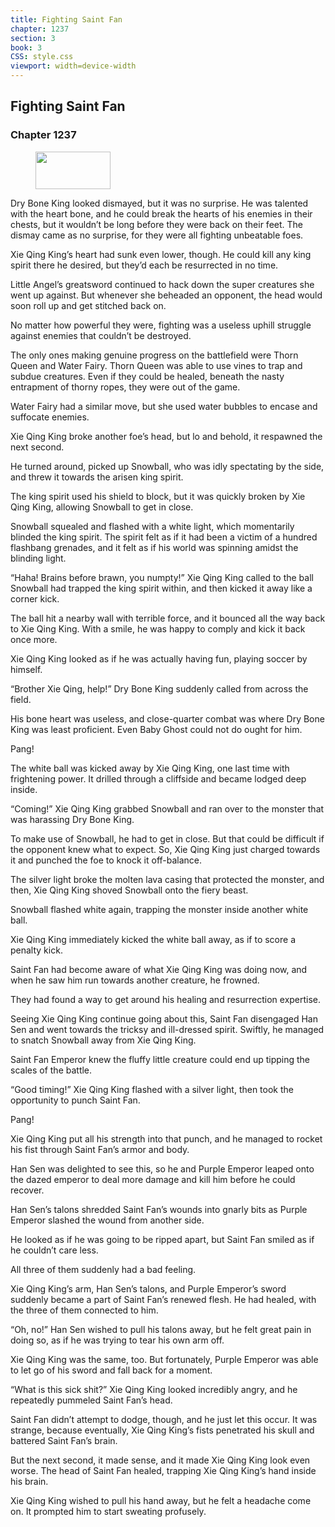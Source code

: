 ```yaml
---
title: Fighting Saint Fan
chapter: 1237
section: 3
book: 3
CSS: style.css
viewport: width=device-width
---
```


## Fighting Saint Fan

### Chapter 1237

<figure>
	<img src="../Images/gem.gif" alt="" id="gem" width="120" height="60" />
</figure>

Dry Bone King looked dismayed, but it was no surprise. He was talented with the heart bone, and he could break the hearts of his enemies in their chests, but it wouldn’t be long before they were back on their feet. The dismay came as no surprise, for they were all fighting unbeatable foes.

Xie Qing King’s heart had sunk even lower, though. He could kill any king spirit there he desired, but they’d each be resurrected in no time.

Little Angel’s greatsword continued to hack down the super creatures she went up against. But whenever she beheaded an opponent, the head would soon roll up and get stitched back on.

No matter how powerful they were, fighting was a useless uphill struggle against enemies that couldn’t be destroyed.

The only ones making genuine progress on the battlefield were Thorn Queen and Water Fairy. Thorn Queen was able to use vines to trap and subdue creatures. Even if they could be healed, beneath the nasty entrapment of thorny ropes, they were out of the game.

Water Fairy had a similar move, but she used water bubbles to encase and suffocate enemies.

Xie Qing King broke another foe’s head, but lo and behold, it respawned the next second.

He turned around, picked up Snowball, who was idly spectating by the side, and threw it towards the arisen king spirit.

The king spirit used his shield to block, but it was quickly broken by Xie Qing King, allowing Snowball to get in close.

Snowball squealed and flashed with a white light, which momentarily blinded the king spirit. The spirit felt as if it had been a victim of a hundred flashbang grenades, and it felt as if his world was spinning amidst the blinding light.

“Haha! Brains before brawn, you numpty!” Xie Qing King called to the ball Snowball had trapped the king spirit within, and then kicked it away like a corner kick.

The ball hit a nearby wall with terrible force, and it bounced all the way back to Xie Qing King. With a smile, he was happy to comply and kick it back once more.

Xie Qing King looked as if he was actually having fun, playing soccer by himself.

“Brother Xie Qing, help!” Dry Bone King suddenly called from across the field.

His bone heart was useless, and close-quarter combat was where Dry Bone King was least proficient. Even Baby Ghost could not do ought for him.

Pang!

The white ball was kicked away by Xie Qing King, one last time with frightening power. It drilled through a cliffside and became lodged deep inside.

“Coming!” Xie Qing King grabbed Snowball and ran over to the monster that was harassing Dry Bone King.

To make use of Snowball, he had to get in close. But that could be difficult if the opponent knew what to expect. So, Xie Qing King just charged towards it and punched the foe to knock it off-balance.

The silver light broke the molten lava casing that protected the monster, and then, Xie Qing King shoved Snowball onto the fiery beast.

Snowball flashed white again, trapping the monster inside another white ball.

Xie Qing King immediately kicked the white ball away, as if to score a penalty kick.

Saint Fan had become aware of what Xie Qing King was doing now, and when he saw him run towards another creature, he frowned.

They had found a way to get around his healing and resurrection expertise.

Seeing Xie Qing King continue going about this, Saint Fan disengaged Han Sen and went towards the tricksy and ill-dressed spirit. Swiftly, he managed to snatch Snowball away from Xie Qing King.

Saint Fan Emperor knew the fluffy little creature could end up tipping the scales of the battle.

“Good timing!” Xie Qing King flashed with a silver light, then took the opportunity to punch Saint Fan.

Pang!

Xie Qing King put all his strength into that punch, and he managed to rocket his fist through Saint Fan’s armor and body.

Han Sen was delighted to see this, so he and Purple Emperor leaped onto the dazed emperor to deal more damage and kill him before he could recover.

Han Sen’s talons shredded Saint Fan’s wounds into gnarly bits as Purple Emperor slashed the wound from another side.

He looked as if he was going to be ripped apart, but Saint Fan smiled as if he couldn’t care less.

All three of them suddenly had a bad feeling.

Xie Qing King’s arm, Han Sen’s talons, and Purple Emperor’s sword suddenly became a part of Saint Fan’s renewed flesh. He had healed, with the three of them connected to him.

“Oh, no!” Han Sen wished to pull his talons away, but he felt great pain in doing so, as if he was trying to tear his own arm off.

Xie Qing King was the same, too. But fortunately, Purple Emperor was able to let go of his sword and fall back for a moment.

“What is this sick shit?” Xie Qing King looked incredibly angry, and he repeatedly pummeled Saint Fan’s head.

Saint Fan didn’t attempt to dodge, though, and he just let this occur. It was strange, because eventually, Xie Qing King’s fists penetrated his skull and battered Saint Fan’s brain.

But the next second, it made sense, and it made Xie Qing King look even worse. The head of Saint Fan healed, trapping Xie Qing King’s hand inside his brain.

Xie Qing King wished to pull his hand away, but he felt a headache come on. It prompted him to start sweating profusely.